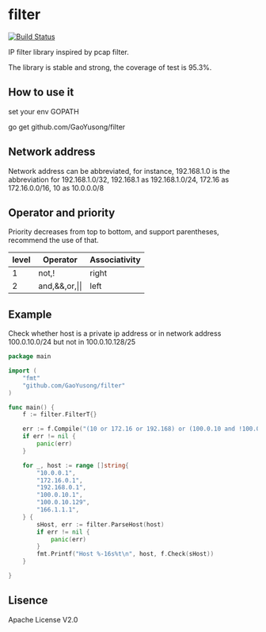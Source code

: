 filter
======
[![Build Status](https://travis-ci.org/GaoYusong/filter.svg?branch=master)](https://travis-ci.org/GaoYusong/filter)

IP filter library inspired by pcap filter.

The library is stable and strong, the coverage of test is 95.3%.

## How to use it

set your env GOPATH

go get github.com/GaoYusong/filter

## Network address

Network address can be abbreviated, for instance, 192.168.1.0 is the abbreviation for 192.168.1.0/32, 192.168.1 as 192.168.1.0/24, 172.16 as 172.16.0.0/16, 10 as 10.0.0.0/8

## Operator and priority

Priority decreases from top to bottom, and support parentheses, recommend the use of that.

level|Operator     | Associativity
-----|-------------|-------------------
1    |not,!          | right
2    |and,&&,or,&#124;&#124; | left

## Example

Check whether host is a private ip address or in network address 100.0.10.0/24 but not in 100.0.10.128/25

```Go
package main

import (
	"fmt"
	"github.com/GaoYusong/filter"
)

func main() {
	f := filter.FilterT{}

	err := f.Compile("(10 or 172.16 or 192.168) or (100.0.10 and !100.0.10.128/25)")
	if err != nil {
		panic(err)
	}

	for _, host := range []string{
		"10.0.0.1",
		"172.16.0.1",
		"192.168.0.1",
		"100.0.10.1",
		"100.0.10.129",
		"166.1.1.1",
	} {
		sHost, err := filter.ParseHost(host)
		if err != nil {
			panic(err)
		}
		fmt.Printf("Host %-16s%t\n", host, f.Check(sHost))
	}

}

```

## Lisence
Apache License V2.0

  

